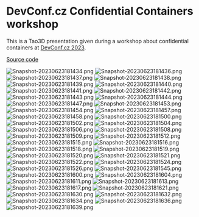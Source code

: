 DevConf.cz Confidential Containers workshop
===========================================

This is a Tao3D presentation given during a workshop about confidential
containers at [DevConf.cz 2023][devconf].

[Source code][tao]


[devconf]: https://devconfcz2023.sched.com/event/1MYoy/confidential-containers-coco-workshop
[tao]: https://github.com/c3d/presentations/tree/devconfcz-2023-workshop

![Snapshot-20230623181434.png](snapshots/Snapshot-20230623181434.png)
![Snapshot-20230623181436.png](snapshots/Snapshot-20230623181436.png)
![Snapshot-20230623181437.png](snapshots/Snapshot-20230623181437.png)
![Snapshot-20230623181438.png](snapshots/Snapshot-20230623181438.png)
![Snapshot-20230623181439.png](snapshots/Snapshot-20230623181439.png)
![Snapshot-20230623181440.png](snapshots/Snapshot-20230623181440.png)
![Snapshot-20230623181441.png](snapshots/Snapshot-20230623181441.png)
![Snapshot-20230623181442.png](snapshots/Snapshot-20230623181442.png)
![Snapshot-20230623181443.png](snapshots/Snapshot-20230623181443.png)
![Snapshot-20230623181444.png](snapshots/Snapshot-20230623181444.png)
![Snapshot-20230623181447.png](snapshots/Snapshot-20230623181447.png)
![Snapshot-20230623181453.png](snapshots/Snapshot-20230623181453.png)
![Snapshot-20230623181454.png](snapshots/Snapshot-20230623181454.png)
![Snapshot-20230623181457.png](snapshots/Snapshot-20230623181457.png)
![Snapshot-20230623181458.png](snapshots/Snapshot-20230623181458.png)
![Snapshot-20230623181500.png](snapshots/Snapshot-20230623181500.png)
![Snapshot-20230623181502.png](snapshots/Snapshot-20230623181502.png)
![Snapshot-20230623181504.png](snapshots/Snapshot-20230623181504.png)
![Snapshot-20230623181506.png](snapshots/Snapshot-20230623181506.png)
![Snapshot-20230623181508.png](snapshots/Snapshot-20230623181508.png)
![Snapshot-20230623181509.png](snapshots/Snapshot-20230623181509.png)
![Snapshot-20230623181512.png](snapshots/Snapshot-20230623181512.png)
![Snapshot-20230623181515.png](snapshots/Snapshot-20230623181515.png)
![Snapshot-20230623181516.png](snapshots/Snapshot-20230623181516.png)
![Snapshot-20230623181518.png](snapshots/Snapshot-20230623181518.png)
![Snapshot-20230623181519.png](snapshots/Snapshot-20230623181519.png)
![Snapshot-20230623181520.png](snapshots/Snapshot-20230623181520.png)
![Snapshot-20230623181521.png](snapshots/Snapshot-20230623181521.png)
![Snapshot-20230623181522.png](snapshots/Snapshot-20230623181522.png)
![Snapshot-20230623181524.png](snapshots/Snapshot-20230623181524.png)
![Snapshot-20230623181526.png](snapshots/Snapshot-20230623181526.png)
![Snapshot-20230623181545.png](snapshots/Snapshot-20230623181545.png)
![Snapshot-20230623181600.png](snapshots/Snapshot-20230623181600.png)
![Snapshot-20230623181604.png](snapshots/Snapshot-20230623181604.png)
![Snapshot-20230623181611.png](snapshots/Snapshot-20230623181611.png)
![Snapshot-20230623181613.png](snapshots/Snapshot-20230623181613.png)
![Snapshot-20230623181617.png](snapshots/Snapshot-20230623181617.png)
![Snapshot-20230623181621.png](snapshots/Snapshot-20230623181621.png)
![Snapshot-20230623181630.png](snapshots/Snapshot-20230623181630.png)
![Snapshot-20230623181632.png](snapshots/Snapshot-20230623181632.png)
![Snapshot-20230623181634.png](snapshots/Snapshot-20230623181634.png)
![Snapshot-20230623181636.png](snapshots/Snapshot-20230623181636.png)
![Snapshot-20230623181639.png](snapshots/Snapshot-20230623181639.png)

